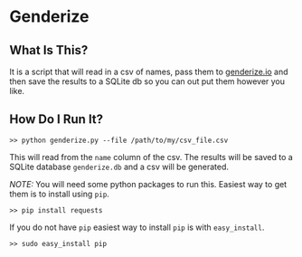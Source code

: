 Genderize
=========

What Is This?
-------------

It is a script that will read in a csv of names, pass them to [genderize.io](http://genderize.io/) and then save the results to a SQLite db so you can out put them however you like.

How Do I Run It?
----------------

    >> python genderize.py --file /path/to/my/csv_file.csv

This will read from the `name` column of the csv.
The results will be saved to a SQLite database `genderize.db` and a csv will be generated.


*NOTE:* You will need some python packages to run this. Easiest way to get them is to install using `pip`.

    >> pip install requests

If you do not have `pip` easiest way to install `pip` is with `easy_install`.

    >> sudo easy_install pip
